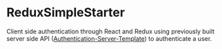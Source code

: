 # ReduxSimpleStarter

Client side authentication through React and Redux using previously built server side API (<a href="https://github.com/Eric-Tran/Authentication-Server-Template">Authentication-Server-Template</a>) to authenticate a user.
